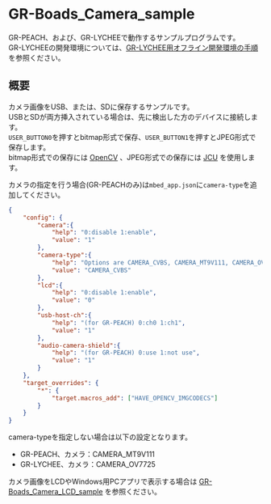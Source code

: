 # GR-Boads_Camera_sample
GR-PEACH、および、GR-LYCHEEで動作するサンプルプログラムです。  
GR-LYCHEEの開発環境については、[GR-LYCHEE用オフライン開発環境の手順](https://developer.mbed.org/users/dkato/notebook/offline-development-lychee-langja/)を参照ください。


## 概要
カメラ画像をUSB、または、SDに保存するサンプルです。  
USBとSDが両方挿入されている場合は、先に検出した方のデバイスに接続します。  
``USER_BUTTON0``を押すとbitmap形式で保存、``USER_BUTTON1``を押すとJPEG形式で保存します。  
bitmap形式での保存には [OpenCV](https://github.com/d-kato/opencv-lib) 、JPEG形式での保存には [JCU](https://developer.mbed.org/teams/Renesas/code/GraphicsFramework/) を使用します。  

カメラの指定を行う場合(GR-PEACHのみ)は``mbed_app.json``に``camera-type``を追加してください。
```json
{
    "config": {
        "camera":{
            "help": "0:disable 1:enable",
            "value": "1"
        },
        "camera-type":{
            "help": "Options are CAMERA_CVBS, CAMERA_MT9V111, CAMERA_OV7725",
            "value": "CAMERA_CVBS"
        },
        "lcd":{
            "help": "0:disable 1:enable",
            "value": "0"
        },
        "usb-host-ch":{
            "help": "(for GR-PEACH) 0:ch0 1:ch1",
            "value": "1"
        },
        "audio-camera-shield":{
            "help": "(for GR-PEACH) 0:use 1:not use",
            "value": "1"
        }
    },
    "target_overrides": {
        "*": {
            "target.macros_add": ["HAVE_OPENCV_IMGCODECS"]
        }
    }
}
```
camera-typeを指定しない場合は以下の設定となります。  
* GR-PEACH、カメラ：CAMERA_MT9V111  
* GR-LYCHEE、カメラ：CAMERA_OV7725  

カメラ画像をLCDやWindows用PCアプリで表示する場合は [GR-Boads_Camera_LCD_sample](https://github.com/d-kato/GR-Boads_Camera_LCD_sample) を参照ください。  
